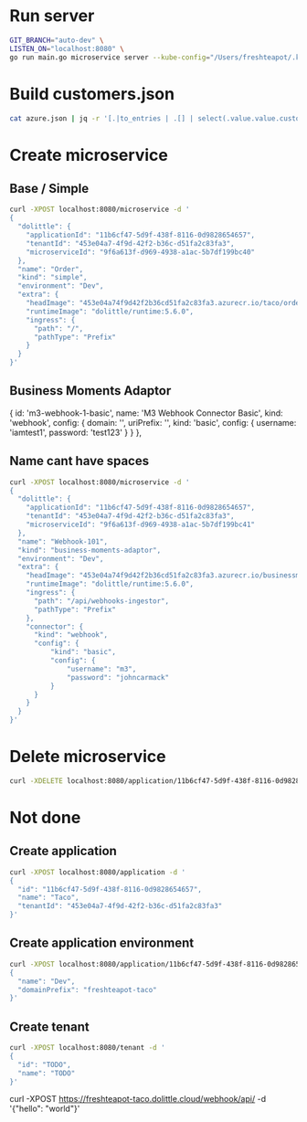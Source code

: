 # Run server
```sh
GIT_BRANCH="auto-dev" \
LISTEN_ON="localhost:8080" \
go run main.go microservice server --kube-config="/Users/freshteapot/.kube/config"
```

# Build customers.json
```sh
cat azure.json | jq -r '[.|to_entries | .[] | select(.value.value.customer).value.value.customer] | unique_by(.guid)'
```

# Create microservice
## Base / Simple
```sh
curl -XPOST localhost:8080/microservice -d '
{
  "dolittle": {
    "applicationId": "11b6cf47-5d9f-438f-8116-0d9828654657",
    "tenantId": "453e04a7-4f9d-42f2-b36c-d51fa2c83fa3",
    "microserviceId": "9f6a613f-d969-4938-a1ac-5b7df199bc40"
  },
  "name": "Order",
  "kind": "simple",
  "environment": "Dev",
  "extra": {
    "headImage": "453e04a74f9d42f2b36cd51fa2c83fa3.azurecr.io/taco/order:1.0.6",
    "runtimeImage": "dolittle/runtime:5.6.0",
    "ingress": {
      "path": "/",
      "pathType": "Prefix"
    }
  }
}'
```

## Business Moments Adaptor

{
            id: 'm3-webhook-1-basic',
            name: 'M3 Webhook Connector Basic',
            kind: 'webhook',
            config: {
                domain: '',
                uriPrefix: '',
                kind: 'basic',
                config: {
                    username: 'iamtest1',
                    password: 'test123'
                }
            }
        },

## Name cant have spaces
```sh
curl -XPOST localhost:8080/microservice -d '
{
  "dolittle": {
    "applicationId": "11b6cf47-5d9f-438f-8116-0d9828654657",
    "tenantId": "453e04a7-4f9d-42f2-b36c-d51fa2c83fa3",
    "microserviceId": "9f6a613f-d969-4938-a1ac-5b7df199bc41"
  },
  "name": "Webhook-101",
  "kind": "business-moments-adaptor",
  "environment": "Dev",
  "extra": {
    "headImage": "453e04a74f9d42f2b36cd51fa2c83fa3.azurecr.io/businessmomentsadaptor:latest",
    "runtimeImage": "dolittle/runtime:5.6.0",
    "ingress": {
      "path": "/api/webhooks-ingestor",
      "pathType": "Prefix"
    },
    "connector": {
      "kind": "webhook",
      "config": {
          "kind": "basic",
          "config": {
              "username": "m3",
              "password": "johncarmack"
          }
      }
    }
  }
}'
```

# Delete microservice
```sh
curl -XDELETE localhost:8080/application/11b6cf47-5d9f-438f-8116-0d9828654657/microservice/9f6a613f-d969-4938-a1ac-5b7df199bc40
```

# Not done
## Create application
```sh
curl -XPOST localhost:8080/application -d '
{
  "id": "11b6cf47-5d9f-438f-8116-0d9828654657",
  "name": "Taco",
  "tenantId": "453e04a7-4f9d-42f2-b36c-d51fa2c83fa3"
}'
```
## Create application environment
```sh
curl -XPOST localhost:8080/application/11b6cf47-5d9f-438f-8116-0d9828654657/environment -d '
{
  "name": "Dev",
  "domainPrefix": "freshteapot-taco"
}'
```


## Create tenant
```sh
curl -XPOST localhost:8080/tenant -d '
{
  "id": "TODO",
  "name": "TODO"
}'
```





curl -XPOST https://freshteapot-taco.dolittle.cloud/webhook/api/ -d '{"hello": "world"}'
